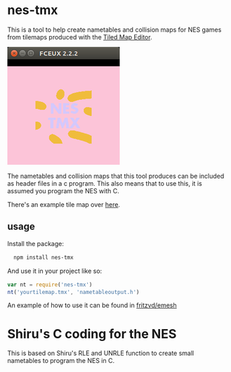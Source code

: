 # nes-tmx
This is a tool to help create nametables and collision maps for NES games from
tilemaps produced with the [Tiled Map Editor](http://www.mapeditor.org/).

![NES-tmx](https://raw.githubusercontent.com/fritzvd/nes-tmx/master/nes-tmx.png)

The nametables and collision maps that this tool produces can be included
as header files in a c program. This also means that to use this, it is
assumed you program the NES with C.

There's an example tile map over [here](https://github.com/fritzvd/nes-tmx/tree/master/tests/data).

## usage
Install the package:
```bash
  npm install nes-tmx
```

And use it in your project like so:
```javascript
var nt = require('nes-tmx')
nt('yourtilemap.tmx', 'nametableoutput.h')
```

An example of how to use it can be found in [fritzvd/emesh](https://github.com/fritzvd/emesh)

# Shiru's C coding for the NES
This is based on Shiru's RLE and UNRLE function to create small nametables to program
the NES in C.
